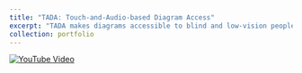 ```yaml
---
title: "TADA: Touch-and-Audio-based Diagram Access"
excerpt: "TADA makes diagrams accessible to blind and low-vision people. <br/><a href='https://www.youtube.com/watch?v=cuc15ZQVRZU'> <img width='500' height='' src='https://i.ytimg.com/vi/cuc15ZQVRZU/maxresdefault.jpg' alt='YouTube Video'> </a>"
collection: portfolio
---
```


<a href='https://www.youtube.com/watch?v=cuc15ZQVRZU'> <img src='https://i.ytimg.com/vi/cuc15ZQVRZU/maxresdefault.jpg' alt='YouTube Video'> </a>